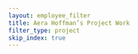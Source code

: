 ```yaml
---
layout: employee_filter
title: Aera Hoffman’s Project Work
filter_type: project
skip_index: true
---
```

